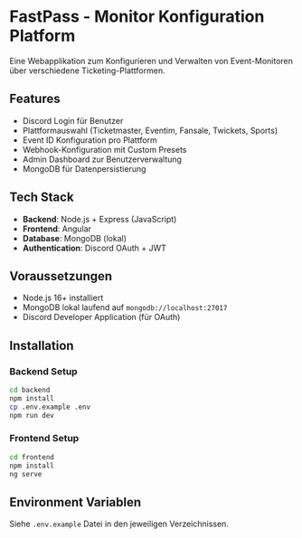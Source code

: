 # FastPass - Monitor Konfiguration Platform

Eine Webapplikation zum Konfigurieren und Verwalten von Event-Monitoren über verschiedene Ticketing-Plattformen.

## Features

- Discord Login für Benutzer
- Plattformauswahl (Ticketmaster, Eventim, Fansale, Twickets, Sports)
- Event ID Konfiguration pro Plattform
- Webhook-Konfiguration mit Custom Presets
- Admin Dashboard zur Benutzerverwaltung
- MongoDB für Datenpersistierung

## Tech Stack

- **Backend**: Node.js + Express (JavaScript)
- **Frontend**: Angular
- **Database**: MongoDB (lokal)
- **Authentication**: Discord OAuth + JWT

## Voraussetzungen

- Node.js 16+ installiert
- MongoDB lokal laufend auf `mongodb://localhost:27017`
- Discord Developer Application (für OAuth)

## Installation

### Backend Setup
```bash
cd backend
npm install
cp .env.example .env
npm run dev
```

### Frontend Setup
```bash
cd frontend
npm install
ng serve
```

## Environment Variablen

Siehe `.env.example` Datei in den jeweiligen Verzeichnissen.
